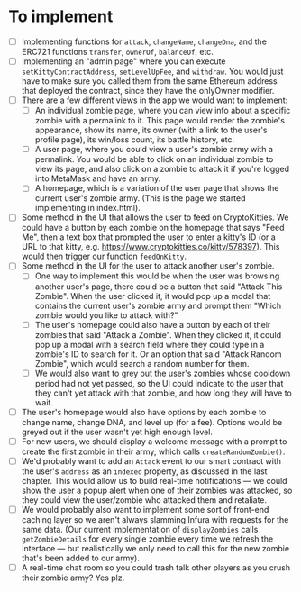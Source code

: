 # To implement
- [ ] Implementing functions for `attack`, `changeName`, `changeDna`, and the ERC721 functions `transfer`, `ownerOf`, `balanceOf`, etc.
- [ ]  Implementing an "admin page" where you can execute `setKittyContractAddress`, `setLevelUpFee`, and `withdraw`. You would just have to make sure you called them from the same Ethereum address that deployed the contract, since they have the onlyOwner modifier.
- [ ]  There are a few different views in the app we would want to implement:
   - [ ]  An individual zombie page, where you can view info about a specific zombie with a permalink to it. This page would render the zombie's appearance, show its name, its owner (with a link to the user's profile page), its win/loss count, its battle history, etc.
   - [ ]  A user page, where you could view a user's zombie army with a permalink. You would be able to click on an individual zombie to view its page, and also click on a zombie to attack it if you're logged into MetaMask and have an army.
   - [ ]  A homepage, which is a variation of the user page that shows the current user's zombie army. (This is the page we started implementing in index.html).
- [ ] Some method in the UI that allows the user to feed on CryptoKitties. We could have a button by each zombie on the homepage that says "Feed Me", then a text box that prompted the user to enter a kitty's ID (or a URL to that kitty, e.g. https://www.cryptokitties.co/kitty/578397). This would then trigger our function `feedOnKitty`.
- [ ] Some method in the UI for the user to attack another user's zombie.
   - [ ] One way to implement this would be when the user was browsing another user's page, there could be a button that said "Attack This Zombie". When the user clicked it, it would pop up a modal that contains the current user's zombie army and prompt them "Which zombie would you like to attack with?"
   - [ ] The user's homepage could also have a button by each of their zombies that said "Attack a Zombie". When they clicked it, it could pop up a modal with a search field where they could type in a zombie's ID to search for it. Or an option that said "Attack Random Zombie", which would search a random number for them.
   - [ ] We would also want to grey out the user's zombies whose cooldown period had not yet passed, so the UI could indicate to the user that they can't yet attack with that zombie, and how long they will have to wait.
- [ ] The user's homepage would also have options by each zombie to change name, change DNA, and level up (for a fee). Options would be greyed out if the user wasn't yet high enough level.
- [ ] For new users, we should display a welcome message with a prompt to create the first zombie in their army, which calls `createRandomZombie()`.
- [ ] We'd probably want to add an `Attack` event to our smart contract with the user's `address` as an `indexed` property, as discussed in the last chapter. This would allow us to build real-time notifications — we could show the user a popup alert when one of their zombies was attacked, so they could view the user/zombie who attacked them and retaliate.
- [ ] We would probably also want to implement some sort of front-end caching layer so we aren't always slamming Infura with requests for the same data. (Our current implementation of `displayZombies` calls `getZombieDetails` for every single zombie every time we refresh the interface — but realistically we only need to call this for the new zombie that's been added to our army).
- [ ] A real-time chat room so you could trash talk other players as you crush their zombie army? Yes plz.

